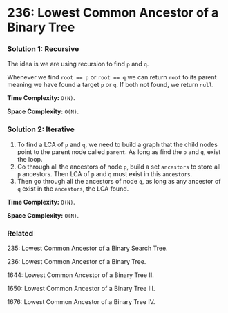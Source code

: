 # 236: Lowest Common Ancestor of a Binary Tree

### Solution 1: Recursive
The idea is we are using recursion to find `p` and `q`. 

Whenever we find `root == p` or `root == q` we can return `root` to its parent meaning we have found a target `p` or `q`. If both not found, we return `null`. 

**Time Complexity:** `O(N)`.

**Space Complexity:** `O(N)`.

### Solution 2: Iterative
1. To find a LCA of `p` and `q`, we need to build a graph that the child nodes point to the parent node called `parent`. As long as find the `p` and `q`, exist the loop.
2. Go through all the ancestors of node `p`, build a set `ancestors` to store all `p` ancestors. Then LCA of `p` and `q` must exist in this `ancestors`.
3. Then go through all the ancestors of node `q`, as long as any ancestor of `q` exist in the `ancestors`, the LCA found.

**Time Complexity:** `O(N)`.

**Space Complexity:** `O(N)`.

### Related
235: Lowest Common Ancestor of a Binary Search Tree.

236: Lowest Common Ancestor of a Binary Tree.

1644: Lowest Common Ancestor of a Binary Tree II.

1650: Lowest Common Ancestor of a Binary Tree III.

1676: Lowest Common Ancestor of a Binary Tree IV.